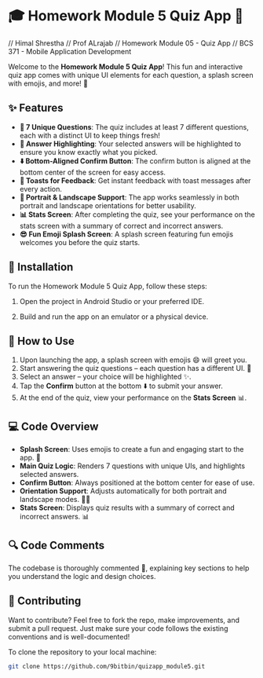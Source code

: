 # 🎓 Homework Module 5 Quiz App 📱

// Himal Shrestha 
// Prof ALrajab
// Homework Module 05 - Quiz App
// BCS 371 - Mobile Application Development

Welcome to the **Homework Module 5 Quiz App**! This fun and interactive quiz app comes with unique UI elements for each question, a splash screen with emojis, and more! 🎉

## ✨ Features

- **🧠 7 Unique Questions**: The quiz includes at least 7 different questions, each with a distinct UI to keep things fresh!
- **🎯 Answer Highlighting**: Your selected answers will be highlighted to ensure you know exactly what you picked.
- **⬇️ Bottom-Aligned Confirm Button**: The confirm button is aligned at the bottom center of the screen for easy access.
- **🔔 Toasts for Feedback**: Get instant feedback with toast messages after every action.
- **📱 Portrait & Landscape Support**: The app works seamlessly in both portrait and landscape orientations for better usability.
- **📊 Stats Screen**: After completing the quiz, see your performance on the stats screen with a summary of correct and incorrect answers.
- **😎 Fun Emoji Splash Screen**: A splash screen featuring fun emojis welcomes you before the quiz starts.

## 📲 Installation

To run the Homework Module 5 Quiz App, follow these steps:

1. Open the project in Android Studio or your preferred IDE.

2. Build and run the app on an emulator or a physical device.

## 🚀 How to Use

1. Upon launching the app, a splash screen with emojis 😄 will greet you.
2. Start answering the quiz questions – each question has a different UI. 🎨
3. Select an answer – your choice will be highlighted ✨.
4. Tap the **Confirm** button at the bottom ⬇️ to submit your answer.
5. At the end of the quiz, view your performance on the **Stats Screen** 📊.


## 💻 Code Overview

- **Splash Screen**: Uses emojis to create a fun and engaging start to the app. 🎉
- **Main Quiz Logic**: Renders 7 questions with unique UIs, and highlights selected answers.
- **Confirm Button**: Always positioned at the bottom center for ease of use.
- **Orientation Support**: Adjusts automatically for both portrait and landscape modes. 📱🔄
- **Stats Screen**: Displays quiz results with a summary of correct and incorrect answers. 📊

## 🔍 Code Comments

The codebase is thoroughly commented 📝, explaining key sections to help you understand the logic and design choices.

## 🤝 Contributing

Want to contribute? Feel free to fork the repo, make improvements, and submit a pull request. Just make sure your code follows the existing conventions and is well-documented!

To clone the repository to your local machine:
```bash
git clone https://github.com/9bitbin/quizapp_module5.git

